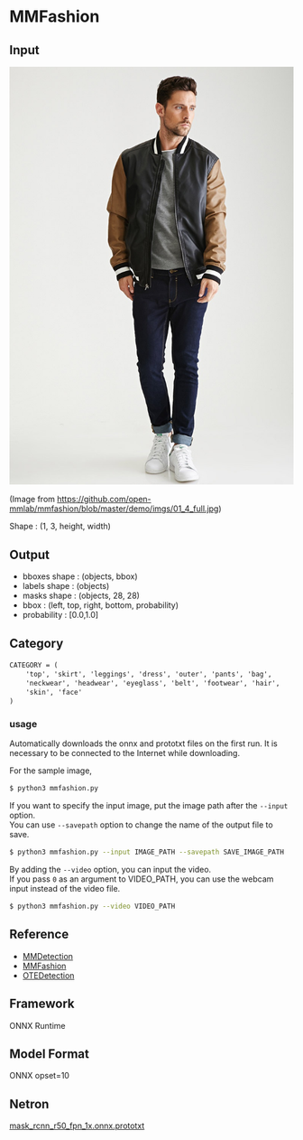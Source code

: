 # MMFashion

## Input

![Input](01_4_full.jpg)

(Image from https://github.com/open-mmlab/mmfashion/blob/master/demo/imgs/01_4_full.jpg)

Shape : (1, 3, height, width)  

## Output

- bboxes shape : (objects, bbox)
- labels shape : (objects)
- masks shape : (objects, 28, 28)
- bbox : (left, top, right, bottom, probability)
- probability : [0.0,1.0]

## Category

```
CATEGORY = (
    'top', 'skirt', 'leggings', 'dress', 'outer', 'pants', 'bag',
    'neckwear', 'headwear', 'eyeglass', 'belt', 'footwear', 'hair',
    'skin', 'face'
)
```

### usage
Automatically downloads the onnx and prototxt files on the first run.
It is necessary to be connected to the Internet while downloading.

For the sample image,
``` bash
$ python3 mmfashion.py
```

If you want to specify the input image, put the image path after the `--input` option.  
You can use `--savepath` option to change the name of the output file to save.
```bash
$ python3 mmfashion.py --input IMAGE_PATH --savepath SAVE_IMAGE_PATH
```

By adding the `--video` option, you can input the video.   
If you pass `0` as an argument to VIDEO_PATH, you can use the webcam input instead of the video file.
```bash
$ python3 mmfashion.py --video VIDEO_PATH
```

## Reference

- [MMDetection](https://github.com/open-mmlab/mmdetection)
- [MMFashion](https://github.com/open-mmlab/mmfashion)
- [OTEDetection](https://github.com/openvinotoolkit/mmdetection)

## Framework

ONNX Runtime

## Model Format

ONNX opset=10

## Netron

[mask_rcnn_r50_fpn_1x.onnx.prototxt](https://lutzroeder.github.io/netron/?url=https://storage.googleapis.com/ailia-models/mmfashion/mask_rcnn_r50_fpn_1x.onnx.prototxt)
